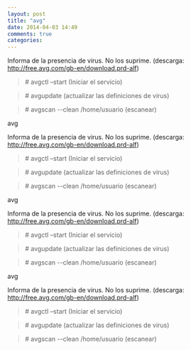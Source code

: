 ```yaml
---
layout: post
title: "avg"
date: 2014-04-03 14:49
comments: true
categories: 
---
```

Informa de la presencia de virus. No los suprime.  (descarga: http://free.avg.com/gb-en/download.prd-alf) 

>\# avgctl –start (Iniciar el servicio) 

>\# avgupdate (actualizar las definiciones de virus) 

>\# avgscan --clean /home/usuario (escanear)

avg 

Informa de la presencia de virus. No los suprime.  (descarga: http://free.avg.com/gb-en/download.prd-alf) 

>\# avgctl –start (Iniciar el servicio) 

>\# avgupdate (actualizar las definiciones de virus) 

>\# avgscan --clean /home/usuario (escanear)

avg 

Informa de la presencia de virus. No los suprime.  (descarga: http://free.avg.com/gb-en/download.prd-alf) 

>\# avgctl –start (Iniciar el servicio) 

>\# avgupdate (actualizar las definiciones de virus) 

>\# avgscan --clean /home/usuario (escanear)

avg 

Informa de la presencia de virus. No los suprime.  (descarga: http://free.avg.com/gb-en/download.prd-alf) 

>\# avgctl –start (Iniciar el servicio) 

>\# avgupdate (actualizar las definiciones de virus) 

>\# avgscan --clean /home/usuario (escanear)

